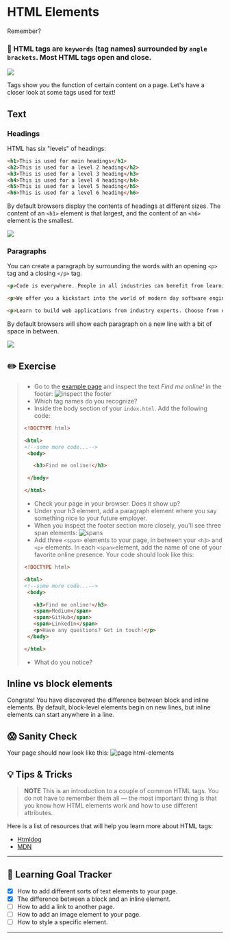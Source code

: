 # HTML Elements



Remember?

### 🌟 HTML tags are `keywords` (tag names) surrounded by `angle brackets`. Most HTML tags open and close.

[![](http://cd.sseu.re/20170208-4ri4d.png)](http://cd.sseu.re/20170208-4ri4d.png)

Tags show you the function of certain content on a page. Let's have a closer look at some tags used for text!

## Text

### Headings

HTML has six "levels" of headings:

```html
<h1>This is used for main headings</h1>
<h2>This is used for a level 2 heading</h2>
<h3>This is used for a level 3 heading</h3>
<h4>This is used for a level 4 heading</h4>
<h5>This is used for a level 5 heading</h5>
<h6>This is used for a level 6 heading</h6>
```

By default browsers display the contents of headings at different sizes. The content of an `<h1>` element is that largest, and the content of an `<h6>` element is the smallest.

[![](http://cd.sseu.re/20161119-90oh8.png)](http://cd.sseu.re/20161119-90oh8.png)

### Paragraphs

You can create a paragraph by surrounding the words with an opening `<p>` tag and a closing `</p>` tag.

```html
<p>Code is everywhere. People in all industries can benefit from learning code to boost their productivity and e-skills.</p>

<p>We offer you a kickstart into the world of modern day software engineering for the web with immersive and results-driven boot camps.</p>

<p>Learn to build web applications from industry experts. Choose from entry level beginner courses all the way up to advanced courses that prepare you for a new career.</p>
```

By default browsers will show each paragraph on a new line with a bit of space in between.

[![](http://cd.sseu.re/20161119-cwhpw.png)](http://cd.sseu.re/20161119-cwhpw.png)

## ✏️ Exercise

> * Go to the [example page](https://serene-mcnulty-aa84b3.netlify.com/) and inspect the text _Find me online!_ in the footer:
> ![inspect the footer](https://cd.sseu.re/Jane_Doe_2018-09-06_10-23-11.png)
> * Which tag names do you recognize?
> * Inside the body section of your `index.html`. Add the following code:
>  ```html
> <!DOCTYPE html>
>
> <html>
>  <!--some more code...-->
>   <body>
>
>     <h3>Find me online!</h3>
>
>   </body>
>
> </html>
> ```
> * Check your page in your browser. Does it show up?
> * Under your h3 element, add a paragraph element where you say something nice to your future employer.
> * When you inspect the footer section more closely, you'll see three span elements:
> ![spans](https://cd.sseu.re/Monosnap_2018-09-06_10-32-09.png)
> * Add three `<span>` elements to your page, in between your `<h3>` and `<p>` elements. In each `<span>`element, add the name of one of your favorite online presence. Your code should look like this:
>  ```html
> <!DOCTYPE html>
>
> <html>
>  <!--some more code...-->
>   <body>
>
>     <h3>Find me online!</h3>
>     <span>Medium</span>
>     <span>GitHub</span>
>     <span>LinkedIn</span>
>     <p>Have any questions? Get in touch!</p>
>   </body>
>
> </html>
> ```
> * What do you notice?

## Inline vs block elements
Congrats! You have discovered the difference between block and inline elements. By default, block-level elements begin on new lines, but inline elements can start anywhere in a line.

## 😱 Sanity Check
Your page should now look like this:
![page html-elements](https://cd.sseu.re/Jane_Doe_2018-09-06_10-46-59.png)

## 💡 Tips & Tricks

> **NOTE** This is an introduction to a couple of common HTML tags. You do not have to remember them all — the most important thing is that you know how HTML elements work and how to use different attributes.

Here is a list of resources that will help you learn more about HTML tags:

+ [Htmldog](http://htmldog.com/guides/html/beginner/tags/)
+ [MDN](https://developer.mozilla.org/nl/docs/Web/HTML/HTML_Tags)

---
## 🎯 Learning Goal Tracker

* [x] How to add different sorts of text elements to your page.
* [x] The difference between a block and an inline element.
* [ ] How to add a link to another page.
* [ ] How to add an image element to your page.
* [ ] How to style a specific element.
---
